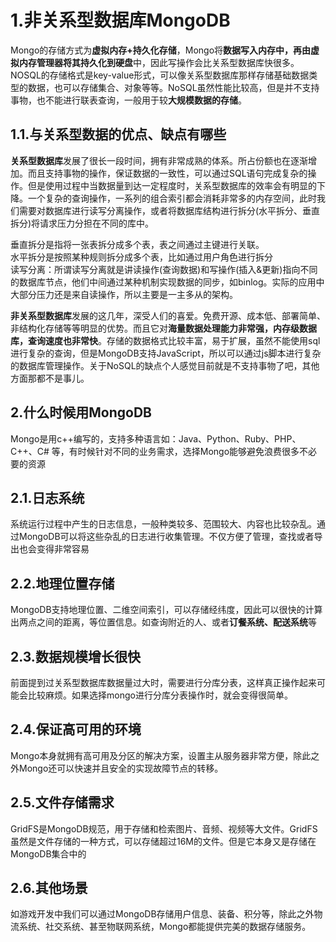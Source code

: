 # 1.非关系型数据库MongoDB

Mongo的存储方式为**虚拟内存+持久化存储**，Mongo将**数据写入内存中，再由虚拟内存管理器将其持久化到硬盘**中，因此写操作会比关系型数据库快很多。NOSQL的存储格式是key-value形式，可以像关系型数据库那样存储基础数据类型的数据，也可以存储集合、对象等等。NoSQL虽然性能比较高，但是并不支持事物，也不能进行联表查询，一般用于较**大规模数据的存储**。

## 1.1.与关系型数据的优点、缺点有哪些

**关系型数据库**发展了很长一段时间，拥有非常成熟的体系。所占份额也在逐渐增加。而且支持事物的操作，保证数据的一致性，可以通过SQL语句完成复杂的操作。但是使用过程中当数据量到达一定程度时，关系型数据库的效率会有明显的下降。一个复杂的查询操作，一系列的组合索引都会消耗非常多的内存空间，此时我们需要对数据库进行读写分离操作，或者将数据库结构进行拆分\(水平拆分、垂直拆分\)将请求压力分担在不同的库中。

垂直拆分是指将一张表拆分成多个表，表之间通过主键进行关联。  
水平拆分是按照某种规则拆分成多个表，比如通过用户角色进行拆分  
读写分离：所谓读写分离就是讲读操作\(查询数据\)和写操作\(插入&更新\)指向不同的数据库节点，他们中间通过某种机制实现数据的同步，如binlog。实际的应用中大部分压力还是来自读操作，所以主要是一主多从的架构。

**非关系型数据库**发展的这几年，深受人们的喜爱。免费开源、成本低、部署简单、非结构化存储等等明显的优势。而且它对**海量数据处理能力非常强，内存级数据库，查询速度也非常快**。存储的数据格式比较丰富，易于扩展，虽然不能使用sql进行复杂的查询，但是MongoDB支持JavaScript，所以可以通过js脚本进行复杂的数据库管理操作。关于NoSQL的缺点个人感觉目前就是不支持事物了吧，其他方面那都不是事儿。

## 2.什么时候用MongoDB

Mongo是用c++编写的，支持多种语言如：Java、Python、Ruby、PHP、C++、C\# 等，有时候针对不同的业务需求，选择Mongo能够避免浪费很多不必要的资源

## 2.1.日志系统

系统运行过程中产生的日志信息，一般种类较多、范围较大、内容也比较杂乱。通过MongoDB可以将这些杂乱的日志进行收集管理。不仅方便了管理，查找或者导出也会变得非常容易

## 2.2.地理位置存储

MongoDB支持地理位置、二维空间索引，可以存储经纬度，因此可以很快的计算出两点之间的距离，等位置信息。如查询附近的人、或者**订餐系统、配送系统**等

## 2.3.数据规模增长很快

前面提到过关系型数据库数据量过大时，需要进行分库分表，这样真正操作起来可能会比较麻烦。如果选择mongo进行分库分表操作时，就会变得很简单。

## 2.4.保证高可用的环境

Mongo本身就拥有高可用及分区的解决方案，设置主从服务器非常方便，除此之外Mongo还可以快速并且安全的实现故障节点的转移。

## 2.5.文件存储需求

GridFS是MongoDB规范，用于存储和检索图片、音频、视频等大文件。GridFS虽然是文件存储的一种方式，可以存储超过16M的文件。但是它本身又是存储在MongoDB集合中的

## 2.6.其他场景

如游戏开发中我们可以通过MongoDB存储用户信息、装备、积分等，除此之外物流系统、社交系统、甚至物联网系统，Mongo都能提供完美的数据存储服务。


